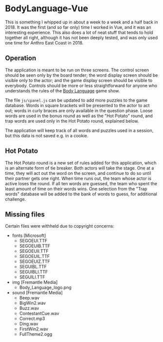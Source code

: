 # BodyLanguage-Vue

This is something I whipped up in about a week to a week and a half back in 2018. It was the first (and so far only) time I worked in Vue, and it was an interesting experience. This also does a lot of neat stuff that tends to hold together all right, although it has not been deeply tested, and was only used one time for Anthro East Coast in 2018.

## Operation

The application is meant to be run on three screens. The control screen should be seen only by the board tender; the word display screen should be visible only to the actor; and the game display screen should be visible to everybody. Controls should be more or less straightforward for anyone who understands the rules of the [Body Language](https://en.wikipedia.org/wiki/Body_Language_(game_show)) game show.

The file `js/cpanel.js` can be updated to add more puzzles to the game database. Words in square brackets will be presented to the actor to act out; words in curly braces are only available in the question phase. Loose words are used in the bonus round as well as the "Hot Potato" round, and trap words are used only in the Hot Potato round, explained below.

The application will keep track of all words and puzzles used in a session, but this data is not saved e.g. in a cookie.

## Hot Potato

The Hot Potato round is a new set of rules added for this application, which is an alternate form of tie breaker. Both actors will take the stage. One at a time, they will act out the word on the screen, and continue to do so until their partner gets one right. When time runs out, the team whose actor is active loses the round. If all ten words are guessed, the team who spent the least amount of time on their words wins. One selection from the "Trap words" database will be added to the bank of words to guess, for additional challenge.

## Missing files

Certain files were withheld due to copyright concerns:
- fonts [Microsoft]
  - SEGOEUI.TTF
  - SEGOEUIB.TTF
  - SEGOEUII.TTF
  - SEGOEUIL.TTF
  - SEGOEUIZ.TTF
  - SEGUIBL.TTF
  - SEGUIBLI.TTF
  - SEGUILI.TTF
- img [Fremantle Media]
  - Body_Language_logo.png
- sound [Fremantle Media]
  - Beep.wav
  - BigWin2.wav
  - Buzz.wav
  - ContestantCue.wav
  - Correct.mp3
  - Ding.wav
  - FirstWin2.wav
  - FullTheme2.ogg
